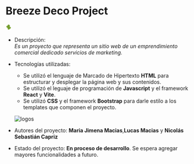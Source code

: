 # Breeze Deco Project

![logo](/src/assets/cactus-icon.png "Logo Project")

* Descripción:<br>
	*Es un proyecto que representa un sitio web de un emprendimiento comercial dedicado servicios de marketing.*

* Tecnologías utilizadas:<br>
    - Se utilizó el lenguaje de Marcado de Hipertexto **HTML** para estructurar y desplegar la página web y sus contenidos.
	- Se utilizó el leguaje de programación de **Javascript** y el framework **React** y **Vite**.
	- Se utilizó **CSS** y el framework **Bootstrap** para darle estilo a los templates que componen el proyecto.

    ![logos](https://fiverr-res.cloudinary.com/images/q_auto,f_auto/gigs/168570351/original/fe86a10c5f53958c74f92bb8befe4d0c3b6ee10c/do-html-css-javascript-ajax-reactjs-psd-html-jquery.png)


* Autores del proyecto:
	**Maria Jimena Macias**,**Lucas Macias** y **Nicolás Sebastián Capriz**

* Estado del proyecto:
	**En proceso de desarrollo**. Se espera agregar mayores funcionalidades a futuro.